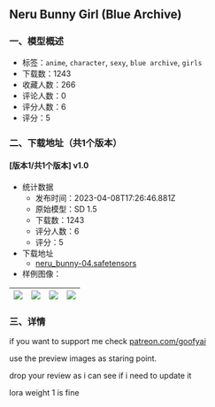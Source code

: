 ## Neru Bunny Girl (Blue Archive)
### 一、模型概述

- 标签：`anime`, `character`, `sexy`, `blue archive`, `girls`
- 下载数：1243
- 收藏人数：266
- 评论人数：0
- 评分人数：6
- 评分：5

### 二、下载地址（共1个版本）

#### [版本1/共1个版本] v1.0

- 统计数据
  - 发布时间：2023-04-08T17:26:46.881Z
  - 原始模型：SD 1.5
  - 下载数：1243
  - 评分人数：6
  - 评分：5
- 下载地址
  - [neru_bunny-04.safetensors](https://civitai.com/api/download/models/40193)
- 样例图像：

| <img src="https://image.civitai.com/xG1nkqKTMzGDvpLrqFT7WA/1883ca89-d853-467a-334c-82c56cbb4f00/width=450/444588.jpeg" /> | <img src="https://image.civitai.com/xG1nkqKTMzGDvpLrqFT7WA/6ff5b6a9-2c0a-448d-2caf-81cd3d5fab00/width=450/444591.jpeg" /> | <img src="https://image.civitai.com/xG1nkqKTMzGDvpLrqFT7WA/073e142e-55ef-479a-dd75-0eae78735c00/width=450/444587.jpeg" /> | <img src="https://image.civitai.com/xG1nkqKTMzGDvpLrqFT7WA/22ffad5b-3120-4238-989d-3b2cb81ab400/width=450/444586.jpeg" /> |
| ---- | ---- | ---- | ---- |


### 三、详情
<p>if you want to support me check <a target="_blank" rel="ugc" href="http://patreon.com/goofyai">patreon.com/goofyai</a></p><p>use the preview images as staring point.</p><p>drop your review as i can see if i need to update it</p><p>lora weight 1 is fine</p>